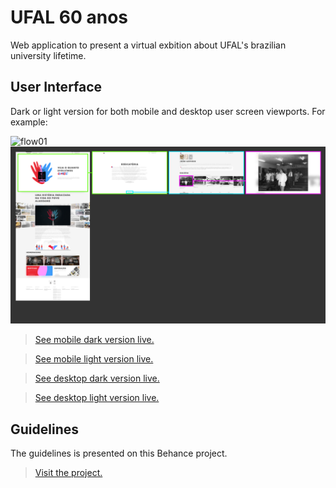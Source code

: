 # UFAL 60 anos

Web application to present a virtual exbition about UFAL's brazilian university lifetime.

## User Interface

Dark or light version for both mobile and desktop user screen viewports. For example:

![flow01](https://github.com/soujvnunes/ufal-60-anos/blob/master/doc/flow01.png?raw=true)
![flow02](https://github.com/soujvnunes/ufal-60-anos/blob/master/doc/flow02.png?raw=true)

> [See mobile dark version live.](https://xd.adobe.com/view/a0b8595c-d557-4f77-8092-b0c31b3873f4-f5eb/?fullscreen)

> [See mobile light version live.](https://xd.adobe.com/view/9ded0a7a-c266-43dd-b931-3ef6dfec5107-c8be/?fullscreen)

> [See desktop dark version live.](https://xd.adobe.com/view/846e28f6-a4a3-44e6-88d8-72d41f432615-d13d/?fullscreen)

> [See desktop light version live.](https://xd.adobe.com/view/ddfd67dc-1adc-401b-83d4-36eb05719541-88ae/?fullscreen)

## Guidelines

The guidelines is presented on this Behance project.

> [Visit the project.]()
